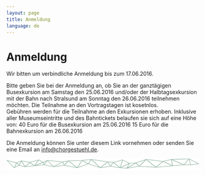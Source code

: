 ```yaml
---
layout: page
title: Anmeldung
language: de
---
```


# Anmeldung

Wir bitten um verbindliche Anmeldung bis zum 17.06.2016.  

Bitte geben Sie bei der Anmeldung an, ob Sie an der ganztägigen Busexkursion am Samstag den 25.06.2016 und/oder der Halbtagsexkursion mit der Bahn nach Stralsund am Sonntag den 26.06.2016 teilnehmen möchten.
Die Teilnahme an den Vortragstagen ist kosetnlos.  
Gebühren werden für die Teilnahme an den Exkursionen erhoben. Inklusive aller Museumseintritte und des Bahntickets belaufen sie sich auf eine Höhe von:
40 Euro für die Busexkursion am 25.06.2016
15 Euro für die Bahnexkursion am 26.06.2016

Die Anmeldung können Sie unter diesem Link vornehmen oder senden Sie eine Email an info@chorgestuehl.de.

![Separator](../images/separator.png)
